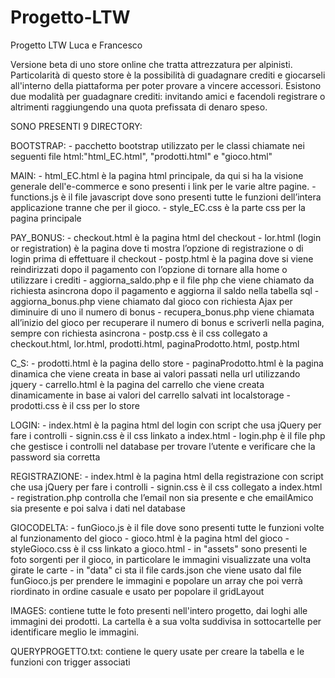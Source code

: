 # Progetto-LTW
Progetto LTW Luca e Francesco


Versione beta di uno store online che tratta attrezzatura per alpinisti.
Particolarità di questo store è la possibilità di guadagnare crediti e giocarseli all'interno della piattaforma per poter provare a vincere accessori.
Esistono due modalità per guadagnare crediti: invitando amici e facendoli registrare o altrimenti raggiungendo una quota prefissata di denaro speso.




SONO PRESENTI 9 DIRECTORY:

BOOTSTRAP:
        - pacchetto bootstrap utilizzato per le classi chiamate nei seguenti file html:"html_EC.html", "prodotti.html" e "gioco.html"

MAIN:
	- html_EC.html è la pagina html principale, da qui si ha la visione generale dell'e-commerce e sono presenti i link per le varie altre pagine.
	- functions.js è il file javascript dove sono presenti tutte le funzioni dell’intera applicazione tranne che per il gioco.
	- style_EC.css è la parte css per la pagina principale

PAY_BONUS:
	- checkout.html è la pagina html del checkout
	- lor.html (login or registration) è la pagina dove ti mostra l’opzione di registrazione o di login prima di effettuare il checkout
	- postp.html è la pagina dove si viene reindirizzati dopo il pagamento con l’opzione di tornare alla home o utilizzare i crediti
	- aggiorna_saldo.php e il file php che viene chiamato da richiesta asincrona dopo il pagamento e aggiorna il saldo nella tabella sql
	- aggiorna_bonus.php viene chiamato dal gioco con richiesta Ajax per diminuire di uno il numero di bonus
	- recupera_bonus.php viene chiamata all’inizio del gioco per recuperare il numero di bonus e scriverli nella pagina, sempre con richiesta asincrona 
	- postp.css è il css collegato a checkout.html, lor.html, prodotti.html, paginaProdotto.html, postp.html

C_S:
	- prodotti.html è la pagina dello store 
	- paginaProdotto.html è la pagina dinamica che viene creata in base ai valori passati nella url utilizzando jquery
	- carrello.html è la pagina del carrello che viene creata dinamicamente in base ai valori del carrello salvati int localstorage
	- prodotti.css è il css per lo store

LOGIN:
	- index.html è la pagina html del login con script che usa jQuery per fare i controlli
	- signin.css è il css linkato a index.html
	- login.php è il file php che gestisce i controlli nel database per trovare l’utente e verificare che la password sia corretta

REGISTRAZIONE:
	- index.html è la pagina html della registrazione con script che usa jQuery per fare i controlli
	- signin.css è il css collegato a index.html
	- registration.php controlla che l’email non sia presente e che emailAmico sia presente e poi salva i dati nel database

GIOCODELTA:
	- funGioco.js è il file dove sono presenti tutte le funzioni volte al funzionamento del gioco
	- gioco.html è la pagina html del gioco
	- styleGioco.css è il css linkato a gioco.html
	- in "assets" sono presenti le foto sorgenti per il gioco, in particolare le immagini visualizzate una volta girate le carte
	- in "data" ci sta il file cards.json che viene usato dal file funGioco.js per prendere le immagini e popolare un array che poi verrà riordinato in ordine casuale
          e usato per popolare il gridLayout

IMAGES:
       contiene tutte le foto presenti nell'intero progetto, dai loghi alle immagini dei prodotti. La cartella è a sua volta suddivisa in sottocartelle per
       identificare meglio le immagini.

QUERYPROGETTO.txt:
       contiene le query usate per creare la tabella e le funzioni con trigger associati
